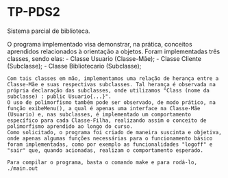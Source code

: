 # TP-PDS2
Sistema parcial de biblioteca.

O programa implementado visa demonstrar, na prática, conceitos aprendidos relacionados à orientação a objetos.
    Foram implementadas três classes, sendo elas:
        - Classe Usuario (Classe-Mãe);
        - Classe Cliente (Subclasse);
        - Classe Bibliotecario (Subclasse);
    
    Com tais classes em mão, implementamos uma relação de herança entre a Classe-Mãe e suas respectivas subclasses. Tal herança é observada na própria declaração das subclasses, onde utilizamos "Class (nome da subclasse) : public Usuario{...}".
    O uso de polimorfismo também pode ser observado, de modo prático, na função exibeMenu(), a qual é apenas uma interface na Classe-Mãe (Usuario) e, nas subclasses, é implementado um comportamento específico para cada Classe-Filha, realizando assim o conceito de polimorfismo aprendido ao longo do curso.
    Como solicitado, o programa foi criado de maneira suscinta e objetiva, onde apenas algumas funções necessárias para o funcionamento básico foram implementadas, como por exemplo as funcionalidades "logoff" e "sair" que, quando acionadas, realizam o comportamento esperado.

    Para compilar o programa, basta o comando make e para rodá-lo, ./main.out